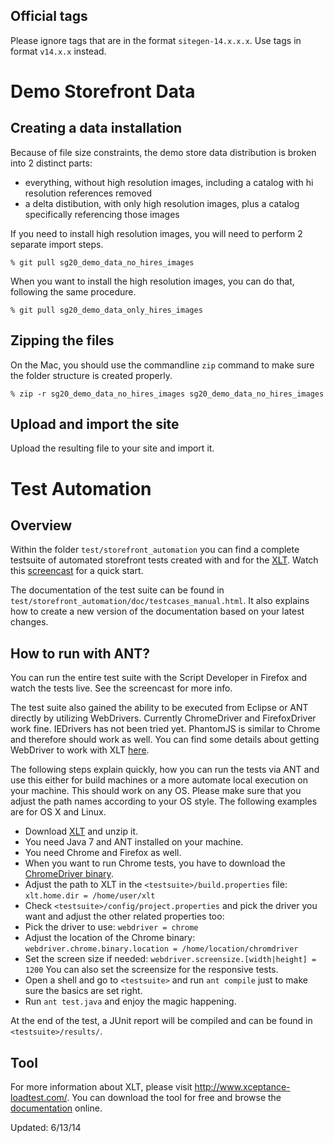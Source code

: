 ## Official tags
Please ignore tags that are in the format `sitegen-14.x.x.x`. Use tags in format `v14.x.x` instead.

# Demo Storefront Data

## Creating a data installation

Because of file size constraints, the demo store data distribution is broken into 2 distinct parts:
- everything, without high resolution images, including a catalog with hi resolution references removed
- a delta distibution, with only high resolution images, plus a catalog specifically referencing those images

If you need to install high resolution images, you will need to perform 2 separate import steps.

    % git pull sg20_demo_data_no_hires_images

When you want to install the high resolution images, you can do that, following the same procedure.

    % git pull sg20_demo_data_only_hires_images


## Zipping the files

On the Mac, you should use the commandline `zip` command to make sure the folder structure is created properly.

    % zip -r sg20_demo_data_no_hires_images sg20_demo_data_no_hires_images


## Upload and import the site

Upload the resulting file to your site and import it.

# Test Automation

## Overview

Within the folder `test/storefront_automation` you can find a complete testsuite of automated storefront tests
created with and for the [XLT](http://www.xceptance-loadtest.com/). Watch this [screencast](http://youtu.be/Ykx4DcKo-mc) for a quick start.

The documentation of the test suite can be found in `test/storefront_automation/doc/testcases_manual.html`. It also explains how to create a new version of the documentation based on your latest changes.

## How to run with ANT?

You can run the entire test suite with the Script Developer in Firefox and watch the tests live. See the screencast for more info.

The test suite also gained the ability to be executed from Eclipse or ANT directly by utilizing WebDrivers. Currently ChromeDriver and FirefoxDriver work fine. IEDrivers has not been tried yet. PhantomJS is similar to Chrome and therefore should work as well. You can find some details about getting WebDriver to work with XLT [here](http://blog.xceptance.com/2013/04/23/webdrivers-in-xlt-how-to-run-test-cases-in-multiple-browser/).

The following steps explain quickly, how you can run the tests via ANT and use this either for build machines or a more automate local execution on your machine. This should work on any OS. Please make sure that you adjust the path names according to your OS style. The following examples are for OS X and Linux.

* Download [XLT](http://www.xceptance-loadtest.com/products/xlt/download.html) and unzip it.
* You need Java 7 and ANT installed on your machine.
* You need Chrome and Firefox as well.
* When you want to run Chrome tests, you have to download the [ChromeDriver binary](http://code.google.com/p/chromedriver/downloads/list).
* Adjust the path to XLT in the `<testsuite>/build.properties` file: `xlt.home.dir = /home/user/xlt`
* Check `<testsuite>/config/project.properties` and pick the driver you want and adjust the other related properties too:
 * Pick the driver to use: `webdriver = chrome`
 * Adjust the location of the Chrome binary: `webdriver.chrome.binary.location = /home/location/chromdriver`
 * Set the screen size if needed: `webdriver.screensize.[width|height] = 1200` You can also set the screensize for the responsive tests.
* Open a shell and go to `<testsuite>` and run `ant compile` just to make sure the basics are set right.
* Run `ant test.java` and enjoy the magic happening.

At the end of the test, a JUnit report will be compiled and can be found in `<testsuite>/results/`.

## Tool

For more information about XLT, please visit http://www.xceptance-loadtest.com/. You can
download the tool for free and browse the [documentation](http://www.xceptance-loadtest.com/releases/xlt/latest/user-manual.html "XLT Documentation") online.

Updated: 6/13/14
